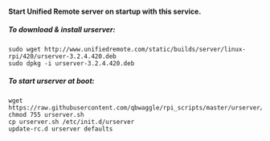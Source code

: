#### Start Unified Remote server on startup with this service.

##### To download & install urserver:
```
sudo wget http://www.unifiedremote.com/static/builds/server/linux-rpi/420/urserver-3.2.4.420.deb
sudo dpkg -i urserver-3.2.4.420.deb
```

##### To start urserver at boot:
```
wget https://raw.githubusercontent.com/qbwaggle/rpi_scripts/master/urserver/urserver.sh
chmod 755 urserver.sh
cp urserver.sh /etc/init.d/urserver
update-rc.d urserver defaults
```
